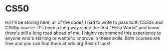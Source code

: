 # CS50
Hi! 
I'll be storing here, all of the codes I had to write to pass both CS50x and CS50p course.
It's been a long way since the first "Hello World" and know there's still a long road ahead of me.
I highly recommend this experience to anyone who's starting or wants to improve in these skills.
Both courses are free and you can find them at edx.org
Best of luck!
